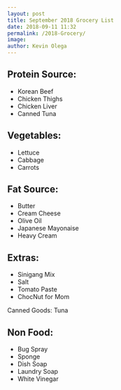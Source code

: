 ```yaml
--- 
layout: post 
title: September 2018 Grocery List
date: 2018-09-11 11:32
permalink: /2018-Grocery/ 
image: 
author: Kevin Olega 
--- 
```



## Protein Source:
- Korean Beef
- Chicken Thighs
- Chicken Liver
- Canned Tuna

## Vegetables:
- Lettuce
- Cabbage
- Carrots

## Fat Source:
- Butter
- Cream Cheese
- Olive Oil
- Japanese Mayonaise
- Heavy Cream


## Extras:
- Sinigang Mix
- Salt
- Tomato Paste
- ChocNut for Mom

Canned Goods:
Tuna

## Non Food:
- Bug Spray
- Sponge
- Dish Soap
- Laundry Soap
- White Vinegar